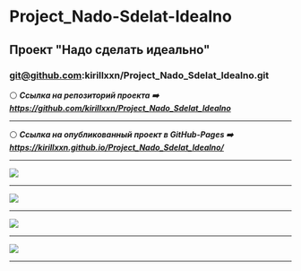 # Project_Nado-Sdelat-Idealno
## Проект "Надо сделать идеально"
### git@github.com:kirillxxn/Project_Nado_Sdelat_Idealno.git
:white_circle: ***Ссылка на репозиторий проекта :arrow_right: https://github.com/kirillxxn/Project_Nado_Sdelat_Idealno***
_______
:white_circle: ***Ссылка на опубликованный проект в GitHub-Pages :arrow_right: https://kirillxxn.github.io/Project_Nado_Sdelat_Idealno/***
_______
[![](https://imageup.ru/img238/4707176/snimok-ekrana-107.png)](https://imageup.ru/img238/4707176/snimok-ekrana-107.png.html)
_______
[![](https://imageup.ru/img87/4707180/snimok-ekrana-108.png)](https://imageup.ru/img87/4707180/snimok-ekrana-108.png.html)
_______
[![](https://imageup.ru/img246/4707181/snimok-ekrana-109.png)](https://imageup.ru/img246/4707181/snimok-ekrana-109.png.html)
_______
[![](https://imageup.ru/img211/4707182/snimok-ekrana-110.png)](https://imageup.ru/img211/4707182/snimok-ekrana-110.png.html)
_______
